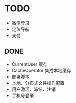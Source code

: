 # TODO

- 微信登录
- 定位导航
- 支付

## DONE

- CurrentUser 缓存
- CacheOperator 集成本地缓存
- 部署脚本
- 本地、分布式文件操作配置
- 用户激活、冻结、注销
- 手机号登录